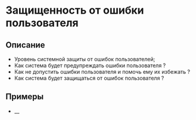 
# Защищенность от ошибки пользователя
## Описание
- Уровень системной защиты от ошибок пользователей;
- Как система будет предупреждать ошибки пользователя ?
- Как не допустить ошибки пользователя и помочь ему их избежать ?
- Как система будет защищаться от ошибок пользователя ?

## Примеры
- __